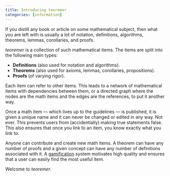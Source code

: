 ```yaml
---
title: Introducing teoremer
categories: [information]
---
```

If you distill any book or article on some mathematical subject, then what you are left with is usually a lot of notation, definitions, algorithms, theorems, lemmas, corollaries, and proofs.

*teoremer* is a collection of such mathematical items. The items are split into the following main types:
*   **Definitions** (also used for notation and algorithms).
*   **Theorems** (also used for axioms, lemmas, corollaries, propositions).
*   **Proofs** (of varying rigor).

Each item can refer to other items. This leads to a network of mathematical items with dependencies between them, or a directed graph where the nodes are the math items and the edges are the references, to put it another way.

Once a math item &mdash; which lives up to the guidelines &mdash; is published, it is given a unique name and it can never be changed or edited in any way. Not ever. This prevents users from (accidentially) making true statements false. This also ensures that once you link to an item, you know exactly what you link to.

Anyone can contribute and create new math items. A theorem can have any number of proofs and a given concept can have any number of definitions associated with it. A [gamification](http://en.wikipedia.org/wiki/Gamification) system motivates high quality and ensures that a user can easily find the most useful item.

Welcome to *teoremer*.
